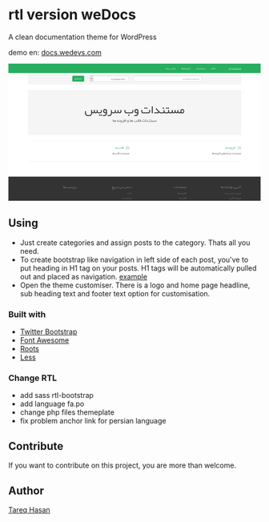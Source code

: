 # rtl version weDocs

A clean documentation theme for WordPress

demo en: [docs.wedevs.com](http://docs.wedevs.com)

![screenshot](screenshot.png)

## Using

* Just create categories and assign posts to the category. Thats all you need. 
* To create bootstrap like navigation in left side of each post, you've to put heading in H1 tag on your posts. H1 tags will be automatically pulled out and placed as navigation. [example](http://docs.wedevs.com/creating-posting-forms/)
* Open the theme customiser. There is a logo and home page headline, sub heading text and footer text option for customisation.

### Built with

* [Twitter Bootstrap](http://getbootstrap.com)
* [Font Awesome](http://fontawesome.io/)
* [Roots](http://roots.io)
* [Less](http://www.lesscss.org/)

### Change RTL

*  add sass rtl-bootstrap 
*  add language fa.po
*  change php files themeplate
*  fix problem anchor link for persian language 


## Contribute
If you want to contribute on this project, you are more than welcome.


## Author
[Tareq Hasan](http://tareq.wedevs.com)

